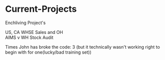 # Current-Projects
Enchliving Project's
<div> US, CA WHSE Sales and OH
<div> AIMS v WH Stock Audit

  Times John has broke the code: 3 (but it technically wasn't working right to begin with for one(lucky/bad training set))
